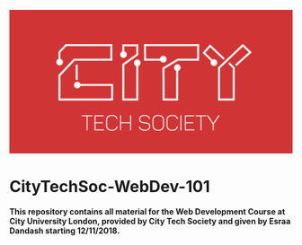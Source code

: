 ![logo](./Logo.png)
# CityTechSoc-WebDev-101

__This repository contains all material for the Web Development Course at City University London, provided by City Tech Society and given by Esraa Dandash starting 12/11/2018.__
